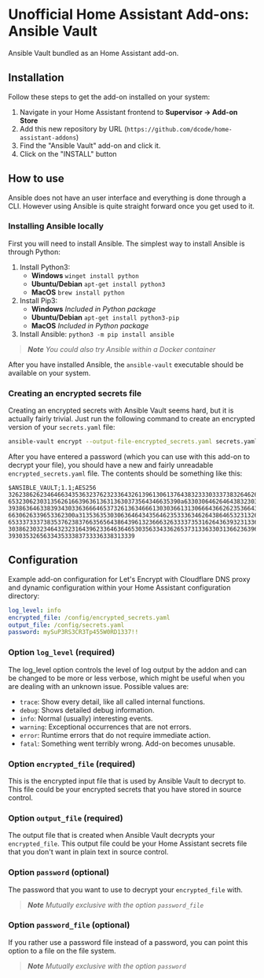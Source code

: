 # Unofficial Home Assistant Add-ons: Ansible Vault

Ansible Vault bundled as an Home Assistant add-on.

## Installation

Follow these steps to get the add-on installed on your system:

1. Navigate in your Home Assistant frontend to **Supervisor -> Add-on Store**
2. Add this new repository by URL (`https://github.com/dcode/home-assistant-addons`)
3. Find the "Ansible Vault" add-on and click it.
4. Click on the "INSTALL" button

## How to use

Ansible does not have an user interface and everything is done through a CLI. However using Ansible is quite straight forward once you get used to it.

### Installing Ansible locally

First you will need to install Ansible. The simplest way to install Ansible is through Python:

1. Install Python3:
   - **Windows** `winget install python`
   - **Ubuntu/Debian** `apt-get install python3`
   - **MacOS** `brew install python`
2. Install Pip3:
   - **Windows** _Included in Python package_
   - **Ubuntu/Debian** `apt-get install python3-pip`
   - **MacOS** _Included in Python package_
3. Install Ansible: `python3 -m pip install ansible`

> _**Note** You could also try Ansible within a Docker container_

After you have installed Ansible, the `ansible-vault` executable should be available on your system.

### Creating an encrypted secrets file

Creating an encrypted secrets with Ansible Vault seems hard, but it is actually fairly trivial. Just run the following command to create an encrypted version of your `secrets.yaml` file:

```bash
ansible-vault encrypt --output-file-encrypted_secrets.yaml secrets.yaml
```

After you have entered a password (which you can use with this add-on to decrypt your file), you should have a new and fairly unreadable `encrypted_secrets.yaml` file. The contents should be something like this:

```
$ANSIBLE_VAULT;1.1;AES256
32623862623464663435363237623233643261396130613764383233303337383264626430613332
6532306230313562616639636136313630373564346635390a633030646264643832303930646533
39386364633839343033636664653732613634666130303661313066643662623536643136373735
6630626339653362300a313536353030636464343564623533363462643864653231326536303362
65333733373835376238376635656438643961323666326333373531626436393231336238336166
30386230323464323231643962336463646530356334336265373133633031366236396335623234
393035326563343533383733336338313339
```

## Configuration

Example add-on configuration for Let's Encrypt with Cloudflare DNS proxy and dynamic configuration within your Home Assistant configuration directory:

```yaml
log_level: info
encrypted_file: /config/encrypted_secrets.yaml
output_file: /config/secrets.yaml
password: mySuP3RS3CR3Tp455W0RD1337!!
```

### Option `log_level` (required)

The log_level option controls the level of log output by the addon and can be changed to be more or less verbose, which might be useful when you are dealing with an unknown issue. Possible values are:

- `trace`: Show every detail, like all called internal functions.
- `debug`: Shows detailed debug information.
- `info`: Normal (usually) interesting events.
- `warning`: Exceptional occurrences that are not errors.
- `error`: Runtime errors that do not require immediate action.
- `fatal`: Something went terribly wrong. Add-on becomes unusable.

### Option `encrypted_file` (required)

This is the encrypted input file that is used by Ansible Vault to decrypt to. This file could be your encrypted secrets that you have stored in source control.

### Option `output_file` (required)

The output file that is created when Ansible Vault decrypts your `encrypted_file`. This output file could be your Home Assistant secrets file that you don't want in plain text in source control.

### Option `password` (optional)

The password that you want to use to decrypt your `encrypted_file` with.

> _**Note** Mutually exclusive with the option `password_file`_

### Option `password_file` (optional)

If you rather use a password file instead of a password, you can point this option to a file on the file system.

> _**Note** Mutually exclusive with the option `password`_
